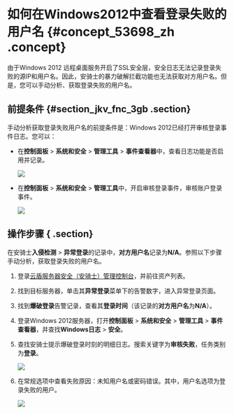 # 如何在Windows2012中查看登录失败的用户名 {#concept_53698_zh .concept}

由于Windows 2012 远程桌面服务开启了SSL安全层，安全日志无法记录登录失败的源IP和用户名。因此，安骑士的暴力破解拦截功能也无法获取对方用户名。但是，您可以手动分析、获取登录失败的用户名。

## 前提条件 {#section_jkv_fnc_3gb .section}

手动分析获取登录失败用户名的前提条件是：Windows 2012已经打开审核登录事件日志。您可以：

-   在**控制面板** \> **系统和安全** \> **管理工具** \> **事件查看器**中，查看日志功能是否启用并记录。

    ![](http://static-aliyun-doc.oss-cn-hangzhou.aliyuncs.com/assets/img/82051/154874116535719_zh-CN.jpg)

-   在**控制面板** \> **系统和安全** \> **管理工具**中，开启审核登录事件，审核账户登录事件。

    ![](http://static-aliyun-doc.oss-cn-hangzhou.aliyuncs.com/assets/img/82051/154874116535720_zh-CN.jpg)


## 操作步骤 { .section}

在安骑士**入侵检测** \> **异常登录**的记录中，**对方用户名**记录为**N/A**。参照以下步骤手动分析，获取登录失败的用户名。

1.  登录[云盾服务器安全（安骑士）管理控制台](https://yundun.console.aliyun.com/?p=aqs#/)，并前往资产列表。
2.  找到目标服务器，单击其**异常登录**菜单下的告警数字，进入异常登录页面。
3.  找到**爆破登录**告警记录，查看其**登录时间**（该记录的**对方用户名**为**N/A**）。
4.  登录Windows 2012服务器，打开**控制面板** \> **系统和安全** \> **管理工具** \> **事件查看器**，并查找**Windows日志** \> **安全**。
5.  查找安骑士提示爆破登录时刻的明细日志。搜索关键字为**审核失败**，任务类别为**登录**。

    ![](http://static-aliyun-doc.oss-cn-hangzhou.aliyuncs.com/assets/img/82051/154874116535721_zh-CN.png)

6.  在常规选项中查看失败原因：未知用户名或密码错误。其中，用户名选项为登录失败的用户。

    ![](http://static-aliyun-doc.oss-cn-hangzhou.aliyuncs.com/assets/img/82051/154874116535722_zh-CN.png)


